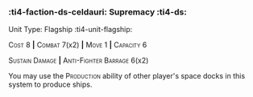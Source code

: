 ### :ti4-faction-ds-celdauri: **Supremacy** :ti4-ds:

Unit Type: Flagship :ti4-unit-flagship:

<span style="font-variant:small-caps;">Cost</span> 8 __|__ <span style="font-variant:small-caps;">Combat</span> 7(x2) __|__ <span style="font-variant:small-caps;">Move</span> 1 __|__ <span style="font-variant:small-caps;">Capacity</span> 6

<span style="font-variant:small-caps;">Sustain Damage</span> __|__ <span style="font-variant:small-caps;">Anti-Fighter Barrage</span> 6(x2)

You may use the <span style="font-variant:small-caps;">Production</span> ability of other player's space docks in this system to produce ships.